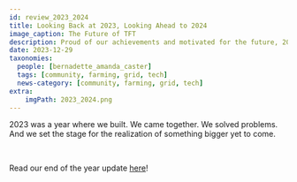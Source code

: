 ```yaml
---
id: review_2023_2024
title: Looking Back at 2023, Looking Ahead to 2024
image_caption: The Future of TFT
description: Proud of our achievements and motivated for the future, 2023 was challenging but productive. Take a look at the year's highlights.
date: 2023-12-29
taxonomies:
  people: [bernadette_amanda_caster]
  tags: [community, farming, grid, tech]
  news-category: [community, farming, grid, tech]
extra:
    imgPath: 2023_2024.png
---
```



2023 was a year where we built. We came together. We solved problems. And we set the stage for the realization of something bigger yet to come.

<br/>

Read our end of the year update [here](https://forum.threefold.io/t/looking-back-at-2023-looking-ahead-to-2024/4179)!